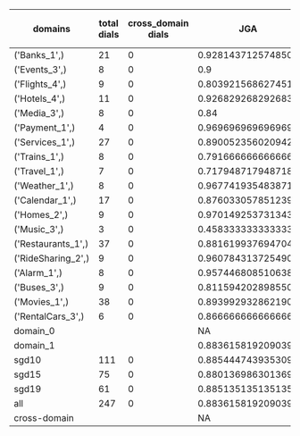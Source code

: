 | domains            |   total dials |   cross_domain dials | JGA                | RSA                | TA                 | CDTA   |   total turns |   cross-domain turns |
|--------------------|---------------|----------------------|--------------------|--------------------|--------------------|--------|---------------|----------------------|
| ('Banks_1',)       |            21 |                    0 | 0.9281437125748503 | 0.9395973154362416 | 0.8982035928143712 | NA     |           167 |                    0 |
| ('Events_3',)      |             8 |                    0 | 0.9                | 0.9601449275362318 | 0.96               | NA     |            50 |                    0 |
| ('Flights_4',)     |             9 |                    0 | 0.803921568627451  | 0.950297619047619  | 0.8823529411764706 | NA     |            51 |                    0 |
| ('Hotels_4',)      |            11 |                    0 | 0.926829268292683  | 0.9861471861471862 | 0.975609756097561  | NA     |            82 |                    0 |
| ('Media_3',)       |             8 |                    0 | 0.84               | 0.8775362318840578 | 0.92               | NA     |            50 |                    0 |
| ('Payment_1',)     |             4 |                    0 | 0.9696969696969697 | 0.9888888888888889 | 0.8181818181818182 | NA     |            33 |                    0 |
| ('Services_1',)    |            27 |                    0 | 0.8900523560209425 | 0.9561904761904765 | 0.9476439790575916 | NA     |           191 |                    0 |
| ('Trains_1',)      |             8 |                    0 | 0.7916666666666666 | 0.9228571428571428 | 0.9166666666666666 | NA     |            48 |                    0 |
| ('Travel_1',)      |             7 |                    0 | 0.717948717948718  | 0.8055555555555555 | 0.8205128205128205 | NA     |            39 |                    0 |
| ('Weather_1',)     |             8 |                    0 | 0.967741935483871  | 0.9821428571428571 | 0.967741935483871  | NA     |            31 |                    0 |
| ('Calendar_1',)    |            17 |                    0 | 0.8760330578512396 | 0.9399399399399399 | 0.9504132231404959 | NA     |           121 |                    0 |
| ('Homes_2',)       |             9 |                    0 | 0.9701492537313433 | 0.9754098360655737 | 0.9701492537313433 | NA     |            67 |                    0 |
| ('Music_3',)       |             3 |                    0 | 0.4583333333333333 | 0.7466666666666666 | 0.6666666666666666 | NA     |            24 |                    0 |
| ('Restaurants_1',) |            37 |                    0 | 0.881619937694704  | 0.9667023809523811 | 0.9532710280373832 | NA     |           321 |                    0 |
| ('RideSharing_2',) |             9 |                    0 | 0.9607843137254902 | 0.9858156028368793 | 0.9607843137254902 | NA     |            51 |                    0 |
| ('Alarm_1',)       |             8 |                    0 | 0.9574468085106383 | 0.9705882352941176 | 0.9574468085106383 | NA     |            47 |                    0 |
| ('Buses_3',)       |             9 |                    0 | 0.8115942028985508 | 0.9590499881544656 | 0.8840579710144928 | NA     |            69 |                    0 |
| ('Movies_1',)      |            38 |                    0 | 0.8939929328621908 | 0.9634815813117701 | 0.9222614840989399 | NA     |           283 |                    0 |
| ('RentalCars_3',)  |             6 |                    0 | 0.8666666666666667 | 0.9415836101882614 | 0.8888888888888888 | NA     |            45 |                    0 |
| domain_0           |               |                      | NA                 | NA                 | NA                 | NA     |             0 |                    0 |
| domain_1           |               |                      | 0.8836158192090395 | 0.9516645768329784 | 0.9271186440677966 | NA     |          1770 |                    0 |
| sgd10              |           111 |                    0 | 0.8854447439353099 | 0.9429058046576296 | 0.9204851752021563 | NA     |           742 |                    0 |
| sgd15              |            75 |                    0 | 0.8801369863013698 | 0.955678505168301  | 0.9434931506849316 | NA     |           584 |                    0 |
| sgd19              |            61 |                    0 | 0.8851351351351351 | 0.9610441650172703 | 0.9166666666666666 | NA     |           444 |                    0 |
| all                |           247 |                    0 | 0.8836158192090395 | 0.9516645768329784 | 0.9271186440677966 | NA     |          1770 |                    0 |
| cross-domain       |               |                      | NA                 | NA                 | NA                 | NA     |             0 |                    0 |
